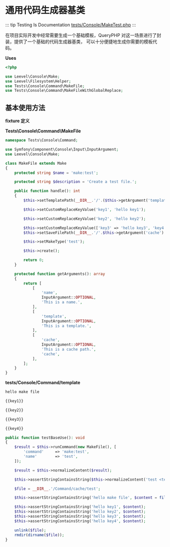 # 通用代码生成器基类

::: tip Testing Is Documentation
[tests/Console/MakeTest.php](https://github.com/hunzhiwange/framework/blob/master/tests/Console/MakeTest.php)
:::
    
在项目实际开发中经常需要生成一个基础模板，QueryPHP 对这一场景进行了封装，提供了一个基础的代码生成器基类，
可以十分便捷地生成你需要的模板代码。


**Uses**

``` php
<?php

use Leevel\Console\Make;
use Leevel\Filesystem\Helper;
use Tests\Console\Command\MakeFile;
use Tests\Console\Command\MakeFileWithGlobalReplace;
```

## 基本使用方法

**fixture 定义**

**Tests\Console\Command\MakeFile**

``` php
namespace Tests\Console\Command;

use Symfony\Component\Console\Input\InputArgument;
use Leevel\Console\Make;

class MakeFile extends Make
{
    protected string $name = 'make:test';

    protected string $description = 'Create a test file.';

    public function handle(): int
    {
        $this->setTemplatePath(__DIR__.'/'.($this->getArgument('template') ?: 'template'));

        $this->setCustomReplaceKeyValue('key1', 'hello key1');

        $this->setCustomReplaceKeyValue('key2', 'hello key2');

        $this->setCustomReplaceKeyValue(['key3' => 'hello key3', 'key4' => 'hello key4']);
        $this->setSaveFilePath(__DIR__.'/'.$this->getArgument('cache').'/'.$this->getArgument('name'));

        $this->setMakeType('test');

        $this->create();

        return 0;
    }

    protected function getArguments(): array
    {
        return [
            [
                'name',
                InputArgument::OPTIONAL,
                'This is a name.',
            ],
            [
                'template',
                InputArgument::OPTIONAL,
                'This is a template.',
            ],
            [
                'cache',
                InputArgument::OPTIONAL,
                'This is a cache path.',
                'cache',
            ],
        ];
    }
}
```

**tests/Console/Command/template**

``` html
hello make file

{{key1}}

{{key2}}

{{key3}}

{{key4}}

```


``` php
public function testBaseUse(): void
{
    $result = $this->runCommand(new MakeFile(), [
        'command'     => 'make:test',
        'name'        => 'test',
    ]);

    $result = $this->normalizeContent($result);

    $this->assertStringContainsString($this->normalizeContent('test <test> created successfully.'), $result);

    $file = __DIR__.'/Command/cache/test';

    $this->assertStringContainsString('hello make file', $content = file_get_contents($file));

    $this->assertStringContainsString('hello key1', $content);
    $this->assertStringContainsString('hello key2', $content);
    $this->assertStringContainsString('hello key3', $content);
    $this->assertStringContainsString('hello key4', $content);

    unlink($file);
    rmdir(dirname($file));
}
```